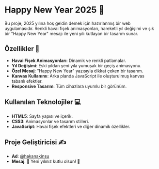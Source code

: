 # Happy New Year 2025 🎉

Bu proje, 2025 yılına hoş geldin demek için hazırlanmış bir web uygulamasıdır. Renkli havai fişek animasyonları, hareketli yıl değişimi ve şık bir "Happy New Year" mesajı ile yeni yılı kutlayan bir tasarım sunar.

## Özellikler 🌟
- **Havai Fişek Animasyonları**: Dinamik ve renkli patlamalar.
- **Yıl Değişimi**: Eski yıldan yeni yıla yumuşak bir geçiş animasyonu.
- **Özel Mesaj**: "Happy New Year" yazısıyla dikkat çeken bir tasarım.
- **Kanvas Kullanımı**: Arka planda JavaScript ile oluşturulmuş kanvas tabanlı efektler.
- **Responsive Tasarım**: Tüm cihazlara uyumlu bir görünüm.

## Kullanılan Teknolojiler 💻
- **HTML5**: Sayfa yapısı ve içerik.
- **CSS3**: Animasyonlar ve tasarım stilleri.
- **JavaScript**: Havai fişek efektleri ve diğer dinamik özellikler.

## Proje Geliştiricisi ✍️
- **Ad**: [@hakanakinsu](https://www.linkedin.com/in/hakan-ak%C4%B1nsu-421a5a339/)
- **Mesaj**: 🎇 Yeni yılınız kutlu olsun! 🎇
